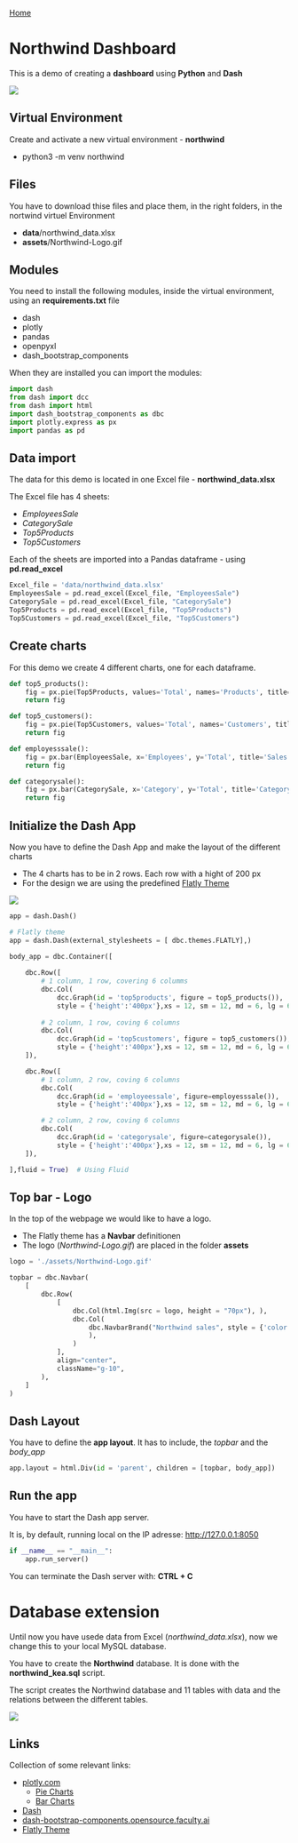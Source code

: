 [Home](../README.md)

# Northwind Dashboard
This is a demo of creating a **dashboard** using **Python** and **Dash**

![](./image/northwinddashboard.jpg)

## Virtual Environment
Create and activate a new virtual environment - **northwind**

- python3 -m venv northwind

## Files
You have to download thise files and place them, in the right folders, in the nortwind virtuel Environment 

- **data**/northwind_data.xlsx
- **assets**/Northwind-Logo.gif

## Modules
You need to install the following modules, inside the virtual environment, using an **requirements.txt** file

- dash
- plotly
- pandas
- openpyxl
- dash_bootstrap_components

When they are installed you can import the modules:

```python
import dash
from dash import dcc
from dash import html
import dash_bootstrap_components as dbc
import plotly.express as px
import pandas as pd
```

## Data import
The data for this demo is located in one Excel file  - **northwind_data.xlsx**

The Excel file has 4 sheets:

- *EmployeesSale*
- *CategorySale*
- *Top5Products*
- *Top5Customers*

Each of the sheets are imported into a Pandas dataframe - using **pd.read_excel**

```python
Excel_file = 'data/northwind_data.xlsx'
EmployeesSale = pd.read_excel(Excel_file, "EmployeesSale")
CategorySale = pd.read_excel(Excel_file, "CategorySale")
Top5Products = pd.read_excel(Excel_file, "Top5Products")
Top5Customers = pd.read_excel(Excel_file, "Top5Customers")
```

## Create charts
For this demo we create 4 different charts, one for each dataframe.

```python
def top5_products():
    fig = px.pie(Top5Products, values='Total', names='Products', title='Top 5 Products')
    return fig

def top5_customers():
    fig = px.pie(Top5Customers, values='Total', names='Customers', title='Top 5 Customers')
    return fig

def employesssale():
    fig = px.bar(EmployeesSale, x='Employees', y='Total', title='Sales by Employees')
    return fig    

def categorysale():
    fig = px.bar(CategorySale, x='Category', y='Total', title='Category Sales')
    return fig
```

## Initialize the Dash App
Now you have to define the Dash App and make the layout of the different charts

- The 4 charts has to be in 2 rows. Each row with a hight of 200 px
- For the design we are using the predefined [Flatly Theme](https://bootswatch.com/flatly/) 

![](./image/chart_layout.jpg)

```python
app = dash.Dash()

# Flatly theme
app = dash.Dash(external_stylesheets = [ dbc.themes.FLATLY],)

body_app = dbc.Container([
    
    dbc.Row([
        # 1 column, 1 row, covering 6 columms
        dbc.Col(
            dcc.Graph(id = 'top5products', figure = top5_products()),
            style = {'height':'400px'},xs = 12, sm = 12, md = 6, lg = 6, xl = 6),
         
        # 2 column, 1 row, coving 6 columns 
        dbc.Col(
            dcc.Graph(id = 'top5customers', figure = top5_customers()),
            style = {'height':'400px'},xs = 12, sm = 12, md = 6, lg = 6, xl = 6),         
    ]), 

    dbc.Row([
        # 1 column, 2 row, coving 6 columns 
        dbc.Col(
            dcc.Graph(id = 'employeessale', figure=employesssale()),
            style = {'height':'400px'},xs = 12, sm = 12, md = 6, lg = 6, xl = 6),

        # 2 column, 2 row, coving 6 columns 
        dbc.Col(
            dcc.Graph(id = 'categorysale', figure=categorysale()),
            style = {'height':'400px'},xs = 12, sm = 12, md = 6, lg = 6, xl = 6),
    ]),

],fluid = True)  # Using Fluid   
```

## Top bar - Logo
In the top of the webpage we would like to have a logo.

- The Flatly theme has a **Navbar** definitionen
- The logo (*Northwind-Logo.gif*) are placed in the folder **assets**

```python
logo = './assets/Northwind-Logo.gif'

topbar = dbc.Navbar(
    [
        dbc.Row(
            [
                dbc.Col(html.Img(src = logo, height = "70px"), ),
                dbc.Col(
                    dbc.NavbarBrand("Northwind sales", style = {'color':'black', 'fontSize':'25px','fontFamily':'Times New Roman'}
                    ),
                )
            ],
            align="center",
            className="g-10",
        ),
    ]
)
```

## Dash Layout
You have to define the **app layout**. It has to include, the *topbar* and the *body_app*

```python
app.layout = html.Div(id = 'parent', children = [topbar, body_app])
```

## Run the app
You have to start the Dash app server.

It is, by default, running local on the IP adresse: http://127.0.0.1:8050

```python
if __name__ == "__main__":
    app.run_server()
```

You can terminate the Dash server with: **CTRL + C**

# Database extension
Until now you have usede data from Excel (*northwind_data.xlsx*), now we change this to your local MySQL database.

You have to create the **Northwind** database. It is done with the **northwind_kea.sql** script.

The script creates the Northwind database and 11 tables with data and the relations between the different tables.

![](./image/northwind_er.jpg)

## Links
Collection of some relevant links:

- [plotly.com](https://plotly.com)
    - [Pie Charts](https://plotly.com/python/pie-charts)
    - [Bar Charts](https://plotly.com/python/bar-charts)
- [Dash](https://dash.plotly.com)
- [dash-bootstrap-components.opensource.faculty.ai](https://dash-bootstrap-components.opensource.faculty.ai)
- [Flatly Theme](https://bootswatch.com/flatly)
